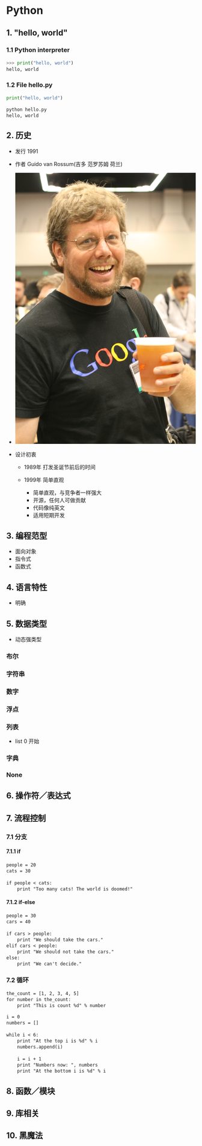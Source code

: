 # Python

## 1. "hello, world"

### 1.1 Python interpreter
```python
>>> print("hello, world")
hello, world
```

### 1.2 File hello.py
```python
print("hello, world")
```
```
python hello.py
hello, world
```

## 2. 历史
* 发行 1991
* 作者 Guido van  Rossum(吉多 范罗苏姆 荷兰)
* ![](Guido_van_Rossum_OSCON_2006.jpg)
* 设计初衷 

    * 1989年 打发圣诞节前后的时间
    * 1999年 简单直观

        - 简单直观，与竞争者一样强大 
        - 开源，任何人可做贡献
        - 代码像纯英文
        - 适用短期开发


## 3. 编程范型
* 面向对象
* 指令式
* 函数式

## 4. 语言特性
* 明确 

## 5. 数据类型
* 动态强类型

### 布尔
### 字符串
### 数字
### 浮点
### 列表
* list 0 开始
### 字典
### None

## 6. 操作符／表达式

## 7. 流程控制

### 7.1 分支

#### 7.1.1 if
```
people = 20
cats = 30

if people < cats:
    print "Too many cats! The world is doomed!"
```

#### 7.1.2 if-else
```
people = 30
cars = 40

if cars > people:
    print "We should take the cars."
elif cars < people:
    print "We should not take the cars."
else:
    print "We can't decide."
```

### 7.2 循环
```
the_count = [1, 2, 3, 4, 5]
for number in the_count:
    print "This is count %d" % number
```
```
i = 0
numbers = []

while i < 6:
    print "At the top i is %d" % i
    numbers.append(i)

    i = i + 1
    print "Numbers now: ", numbers
    print "At the bottom i is %d" % i
```

## 8. 函数／模块

## 9. 库相关

## 10. 黑魔法

